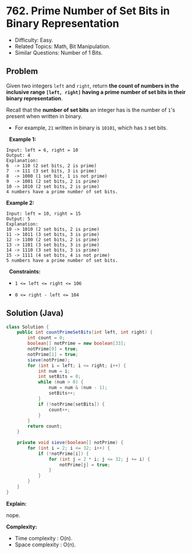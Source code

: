 # 762. Prime Number of Set Bits in Binary Representation

- Difficulty: Easy.
- Related Topics: Math, Bit Manipulation.
- Similar Questions: Number of 1 Bits.

## Problem

Given two integers ```left``` and ```right```, return **the **count** of numbers in the **inclusive** range **```[left, right]```** having a **prime number of set bits** in their binary representation**.

Recall that the **number of set bits** an integer has is the number of ```1```'s present when written in binary.


	
- For example, ```21``` written in binary is ```10101```, which has ```3``` set bits.


 
**Example 1:**

```
Input: left = 6, right = 10
Output: 4
Explanation:
6  -> 110 (2 set bits, 2 is prime)
7  -> 111 (3 set bits, 3 is prime)
8  -> 1000 (1 set bit, 1 is not prime)
9  -> 1001 (2 set bits, 2 is prime)
10 -> 1010 (2 set bits, 2 is prime)
4 numbers have a prime number of set bits.
```

**Example 2:**

```
Input: left = 10, right = 15
Output: 5
Explanation:
10 -> 1010 (2 set bits, 2 is prime)
11 -> 1011 (3 set bits, 3 is prime)
12 -> 1100 (2 set bits, 2 is prime)
13 -> 1101 (3 set bits, 3 is prime)
14 -> 1110 (3 set bits, 3 is prime)
15 -> 1111 (4 set bits, 4 is not prime)
5 numbers have a prime number of set bits.
```

 
**Constraints:**


	
- ```1 <= left <= right <= 106```
	
- ```0 <= right - left <= 104```



## Solution (Java)

```java
class Solution {
    public int countPrimeSetBits(int left, int right) {
        int count = 0;
        boolean[] notPrime = new boolean[33];
        notPrime[0] = true;
        notPrime[1] = true;
        sieve(notPrime);
        for (int i = left; i <= right; i++) {
            int num = i;
            int setBits = 0;
            while (num > 0) {
                num = num & (num - 1);
                setBits++;
            }
            if (!notPrime[setBits]) {
                count++;
            }
        }
        return count;
    }

    private void sieve(boolean[] notPrime) {
        for (int i = 2; i <= 32; i++) {
            if (!notPrime[i]) {
                for (int j = 2 * i; j <= 32; j += i) {
                    notPrime[j] = true;
                }
            }
        }
    }
}
```

**Explain:**

nope.

**Complexity:**

* Time complexity : O(n).
* Space complexity : O(n).
